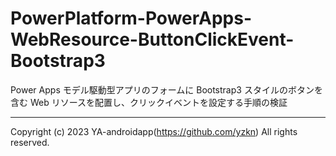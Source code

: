 # PowerPlatform-PowerApps-WebResource-ButtonClickEvent-Bootstrap3

Power Apps モデル駆動型アプリのフォームに Bootstrap3 スタイルのボタンを含む Web リソースを配置し、クリックイベントを設定する手順の検証

---

Copyright (c) 2023 YA-androidapp(https://github.com/yzkn) All rights reserved.
